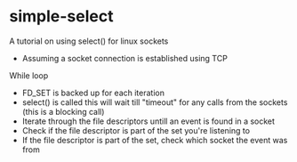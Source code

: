 # simple-select
A tutorial on using select() for linux sockets
- Assuming a socket connection is established using TCP

While loop
- FD_SET is backed up for each iteration
- select() is called this will wait till "timeout" for any calls from the sockets (this is a blocking call)
- Iterate through the file descriptors untill an event is found in a socket
- Check if the file descriptor is part of the set you're listening to
- If the file descriptor is part of the set, check which socket the event was from
